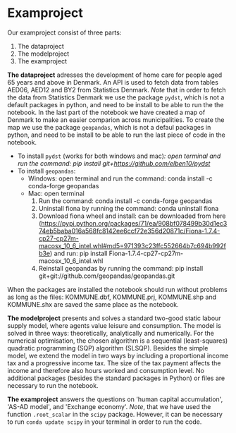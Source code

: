 # Examproject

Our examproject consist of three parts:
  1) The dataproject
  2) The modelproject
  3) The examproject

**The dataproject** adresses the development of home care for people aged 65 years and above in Denmark. An API is used to fetch data from tables AED06, AED12 and BY2 from Statistics Denmark. 
*Note* that in order to fetch the data from Statistics Denmark we use the package `pydst`, which is not a default packages in python, and need to be install to be able to run the the notebook. In the last part of the notebook we have created a map of Denmark to make an easier comparion across municipalities. To create the map we use the package `geopandas`, which is not a defaul packages in python, and need to be install to be able to run the last piece of code in the notebook. 
- To install `pydst` (works for both windows and mac)*: open terminal and run the command: pip install git+https://github.com/elben10/pydst*
- To install `geopandas`: 
    - Windows: open terminal and run the command: conda install -c conda-forge geopandas
    - Mac: open terminal
        1. Run the command: conda install -c conda-forge geopandas
        2. Uninstall fiona by running the command: conda uninstall fiona
        3. Download fiona wheel and install: can be downloaded from here (https://pypi.python.org/packages/71/ea/908bf078499b30d1ec374eb5baba016a568fc8142ee6ccf72e356d20871c/Fiona-1.7.4-cp27-cp27m-macosx_10_6_intel.whl#md5=971393c23ffc552664b7c694b992fb3e) and run: pip install Fiona-1.7.4-cp27-cp27m-macosx_10_6_intel.whl
        4. Reinstall geopandas by running the command: pip install git+git://github.com/geopandas/geopandas.git     

When the packages are installed the notebook should run without problems as long as the files: KOMMUNE.dbf, KOMMUNE.prj, KOMMUNE.shp and KOMMUNE.shx are saved the same place as the notebook.

**The modelproject** presents and solves a standard two-good static labour supply model, where agents value leisure and consumption. The model is solved in three ways: theoretically, analytically and numerically. For the numerical optimisation, the chosen algorithm is a sequential (least-squares) quadratic programming (SQP) algorithm (SLSQP). Besides the simple model, we extend the model in two ways by including a proportional income tax and a progressive income tax. The size of the tax payment affects the income and therefore also hours worked and consumption level.
No additional packages (besides the standard packages in Python) or files are necessary to run the notebook.

**The examproject** answers the questions on 'human capital accumulation', 'AS-AD model', and 'Exchange economy'. *Note*, that we have used the function `.root_scalar` in the `scipy` package. However, it can be necessary to run `conda update scipy` in your terminal in order to run the code.  
